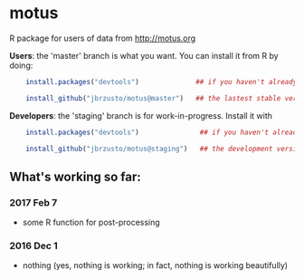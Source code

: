 # motus
R package for users of data from http://motus.org

**Users**: the 'master' branch is what you want.  You can install it
from R by doing:
```R
    install.packages("devtools")              ## if you haven't already done this

    install_github("jbrzusto/motus@master")   ## the lastest stable version
```

**Developers**: the 'staging' branch is for work-in-progress.  Install it with
```R
    install.packages("devtools")               ## if you haven't already done this

    install_github("jbrzusto/motus@staging")   ## the development version
```


## What's working so far:

### 2017 Feb 7

- some R function for post-processing

### 2016 Dec 1
- nothing (yes, nothing is working; in fact, nothing is working beautifully)
